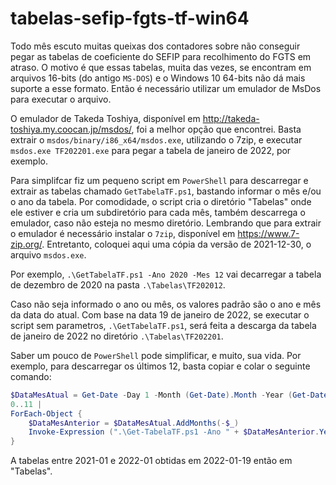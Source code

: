# tabelas-sefip-fgts-tf-win64

Todo mês escuto muitas queixas dos contadores sobre não conseguir pegar as tabelas de coeficiente do SEFIP para recolhimento do FGTS em atraso. O motivo é que essas tabelas, muita das vezes, se encontram em arquivos 16-bits (do antigo `MS-DOS`) e o Windows 10 64-bits não dá mais suporte a esse formato. Então é necessário utilizar um emulador de MsDos para executar o arquivo.

O emulador de Takeda Toshiya, disponível em <http://takeda-toshiya.my.coocan.jp/msdos/>, foi a melhor opção que encontrei. Basta extrair o `msdos/binary/i86_x64/msdos.exe`, utilizando o 7zip, e executar `msdos.exe TF202201.exe` para pegar a tabela de janeiro de 2022, por exemplo.

Para simplifcar fiz um pequeno script em `PowerShell` para descarregar e extrair as tabelas chamado `GetTabelaTF.ps1`, bastando informar o mês e/ou o ano da tabela. Por comodidade, o script cria o diretório "Tabelas" onde ele estiver e cria um subdiretório para cada mês, também descarrega o emulador, caso não esteja no mesmo diretório. Lembrando que para extrair o emulador é necessário instalar o `7zip`, disponível em <https://www.7-zip.org/>. Entretanto, coloquei aqui uma cópia da versão de 2021-12-30, o arquivo `msdos.exe`.

Por exemplo, `.\GetTabelaTF.ps1 -Ano 2020 -Mes 12` vai decarregar a tabela de dezembro de 2020 na pasta `.\Tabelas\TF202012`.

Caso não seja informado o ano ou mês, os valores padrão são o ano e mês da data do atual. Com base na data 19 de janeiro de 2022, se executar o script sem parametros, `.\GetTabelaTF.ps1`, será feita a descarga da tabela de janeiro de 2022 no diretório `.\Tabelas\TF202201`.

Saber um pouco de `PowerShell` pode simplificar, e muito, sua vida. Por exemplo, para descarregar os últimos 12, basta copiar e colar o seguinte comando:

```PowerShell
$DataMesAtual = Get-Date -Day 1 -Month (Get-Date).Month -Year (Get-Date).Year
0..11 |
ForEach-Object {
    $DataMesAnterior = $DataMesAtual.AddMonths(-$_)
    Invoke-Expression (".\Get-TabelaTF.ps1 -Ano " + $DataMesAnterior.Year + " -Mes " + $DataMesAnterior.Month)
}
```

A tabelas entre 2021-01 e 2022-01 obtidas em 2022-01-19 então em "Tabelas".